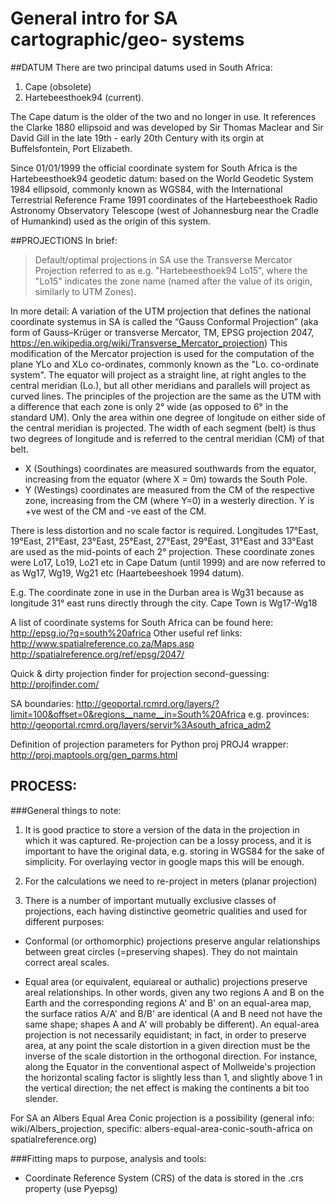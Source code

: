 # General intro for SA cartographic/geo- systems
##DATUM
There are two principal datums used in South Africa:
1. Cape (obsolete)
2. Hartebeesthoek94 (current).

The Cape datum is the older of the two and no longer in use. It references
the Clarke 1880 ellipsoid and was developed by Sir Thomas Maclear and
Sir David Gill in the late 19th - early 20th Century with its orgin
at Buffelsfontein, Port Elizabeth.

Since 01/01/1999 the official coordinate system for South Africa
is the Hartebeesthoek94 geodetic datum: based on the World Geodetic System 1984 ellipsoid,
commonly known as WGS84, with the International Terrestrial Reference Frame
1991 coordinates of the Hartebeesthoek Radio Astronomy Observatory Telescope
(west of Johannesburg near the Cradle of Humankind) used as the origin of this system.

##PROJECTIONS
In brief:

>Default/optimal projections in SA use the Transverse Mercator
>Projection referred to as e.g. "Hartebeesthoek94 Lo15", where the "Lo15" indicates
>the zone name (named after the value of its origin, similarly to UTM Zones).

In more detail:
A variation of the UTM projection that defines the national coordinate systemus
in SA is called the “Gauss Conformal Projection” (aka form of Gauss–Krüger or transverse
Mercator, TM, EPSG projection 2047,
https://en.wikipedia.org/wiki/Transverse_Mercator_projection)
This modification of the Mercator projection is used for the computation
of the plane YLo and XLo co-ordinates, commonly known as the "Lo. co-ordinate system".
The equator will project as a straight line, at right angles to the central meridian (Lo.),
but all other meridians and parallels will project as curved lines.
The principles of the projection are the same as the UTM with a difference that
each zone is only 2° wide (as opposed to 6° in the standard UM).
Only the area within one degree of longitude on either side of the central
meridian is projected. The width of each segment (belt) is thus two degrees
of longitude and is referred to the central meridian (CM) of that belt.

- X (Southings) coordinates are measured southwards from the equator,
increasing from the equator (where X = 0m) towards the South Pole.
- Y (Westings) coordinates are measured from the CM of the respective zone,
increasing from the CM (where Y=0) in a westerly direction.
Y is +ve west of the CM and -ve east of the CM.

There is less distortion and no scale factor is required.
Longitudes 17°East, 19°East, 21°East, 23°East, 25°East, 27°East, 29°East,
31°East and 33°East are used as the mid-points of each 2° projection.
These coordinate zones were Lo17, Lo19, Lo21 etc in Cape Datum
(until 1999) and are now referred to as Wg17, Wg19, Wg21 etc
(Haartebeeshoek 1994 datum).

E.g.
The coordinate zone in use in the Durban area is Wg31 because as longitude 31°
east runs directly through the city. Cape Town is Wg17-Wg18

A list of coordinate systems for South Africa can be found here:
http://epsg.io/?q=south%20africa
Other useful ref links:
http://www.spatialreference.co.za/Maps.asp
http://spatialreference.org/ref/epsg/2047/

Quick & dirty projection finder for projection second-guessing:
http://projfinder.com/

SA boundaries:
http://geoportal.rcmrd.org/layers/?limit=100&offset=0&regions__name__in=South%20Africa
e.g. provinces:
http://geoportal.rcmrd.org/layers/servir%3Asouth_africa_adm2

Definition of projection parameters for Python proj PROJ4 wrapper:
http://proj.maptools.org/gen_parms.html


## PROCESS:
###General things to note:
1. It is good practice to store a version of the data in the projection
in which it was captured. Re-projection can be a lossy process,
and it is important to have the original data, e.g. storing in WGS84 for the sake of
simplicity. For overlaying vector in google maps this will be enough.

2. For the calculations we need to re-project in meters (planar projection)

3. There is a number of important mutually exclusive classes of projections,
each having distinctive geometric qualities and used for different purposes:

- Conformal (or orthomorphic) projections preserve angular relationships between
great circles (=preserving shapes). They do not maintain correct areal scales.

- Equal area (or equivalent, equiareal or authalic) projections preserve areal relationships.
In other words, given any two regions A and B on the Earth and the corresponding
regions A' and B' on an equal-area map, the surface ratios A/A' and B/B' are
identical (A and B need not have the same shape; shapes A and A' will probably be different).
An equal-area projection is not necessarily equidistant; in fact, in order to preserve area,
at any point the scale distortion in a given direction must be the inverse
of the scale distortion in the orthogonal direction. For instance, along the
Equator in the conventional aspect of Mollweide's projection the horizontal
scaling factor is slightly less than 1, and slightly above 1 in the vertical direction;
the net effect is making the continents a bit too slender.

For SA an Albers Equal Area Conic projection is a possibility
(general info: wiki/Albers_projection,  specific:
  albers-equal-area-conic-south-africa on spatialreference.org)

###Fitting maps to purpose, analysis and tools:

- Coordinate Reference System (CRS) of the data is stored in the .crs property
(use Pyepsg)
